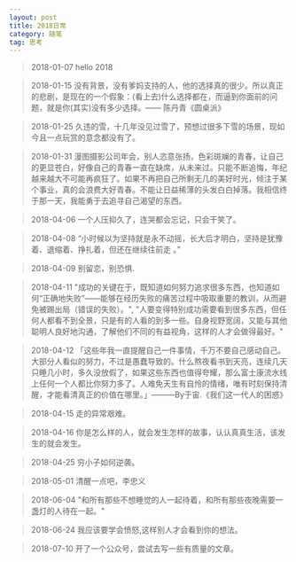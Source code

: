 ```yaml
---
layout: post
title: 2018日常
category: 随笔
tag: 思考
---
```


> 2018-01-07 hello 2018

> 2018-01-15 没有背景，没有爹妈支持的人，他的选择真的很少。所以真正的悲剧，是现在的一个假象：(看上去)什么选择都在，而逼到你面前的问题，就是你(其实)没有多少选择。—— 陈丹青《圆桌派》

> 2018-01-25 久违的雪，十几年没见过雪了，预想过很多下雪的场景，现如今且一点玩赏的意念都没有了。

> 2018-01-31 漫图摄影公司年会，别人恣意张扬，色彩斑斓的青春，让自己的更显苍白，好像自己的青春一直在缺席，从未来过。只能不断追悔，年纪越来越大不可能再疯狂了。如果不再把自己所剩无几的美好时光，倾注于某个事业，真的会浪费大好青春。不能让日益稀薄的头发白白掉落。我相信终于那一天，我能勇于去追寻自己渴望的东西。

> 2018-04-06 一个人压抑久了，连哭都会忘记，只会干笑了。

> 2018-04-08 “小时候以为坚持就是永不动摇，长大后才明白，坚持是犹豫着、退缩着、挣扎着，但还在继续往前走 。”

> 2018-04-09 别留恋，别恐惧.

> 2018-04-11  "成功的关键在于，既知道如何努力追求很多东西，也知道如何“正确地失败”——能够在经历失败的痛苦过程中吸取重要的教训，从而避免被踢出局（错误的失败）。", "人要变得特别成功需要看到很多东西，但任何人都看不到全景，只是有的人看的到多一些。自身视野宽阔，又能与其他聪明人良好地沟通，了解他们不同的有益视角，这样的人才会做得最好。"

> 2018-04-12 「这些年我一直提醒自己一件事情，千万不要自己感动自己。大部分人看似的努力，不过是愚蠢导致的。什么熬夜看书到天亮，连续几天只睡几小时，多久没放假了，如果这些东西也值得夸耀，那么富士康流水线上任何一个人都比你努力多了。人难免天生有自怜的情绪，唯有时刻保持清醒，才能看清真正的价值在哪里。」———By于宙.《我们这一代人的困惑》

> 2018-04-15 走的异常艰难。

> 2018-04-16 你是怎么样的人，就会发生怎样的故事，认认真真生活，该发生的就会发生。

> 2018-04-25 穷小子如何逆袭。

> 2018-05-01 清醒一点吧，李忠义

> 2018-06-04 "和所有那些不想睡觉的人一起待着，和所有那些夜晚需要一盏灯的人待在一起。"

> 2018-06-24 我应该要学会愤怒,这样别人才会看到你的想法。

> 2018-07-10 开了一个公众号，尝试去写一些有质量的文章。
